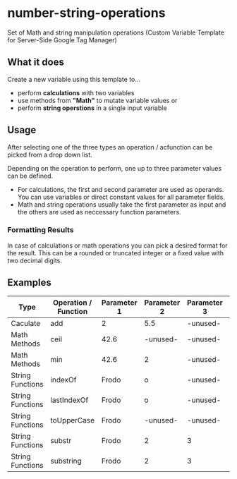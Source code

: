 # number-string-operations
Set of Math and string manipulation operations (Custom Variable Template for Server-Side Google Tag Manager)

## What it does
Create a new variable using this template to...

- perform **calculations** with two variables
- use methods from **"Math"** to mutate variable values or
- perform **string operstions** in a single input variable

## Usage
After selecting one of the three types an operation / acfunction can be picked from a drop down list. 

Depending on the operation to perform, one up to three parameter values can be defined. 

- For calculations, the first and second parameter are used as operands. You can use variables or direct constant values for all parameter fields. 
- Math and string operations usually take the first parameter as input and the others are used as neccessary function parameters.

### Formatting Results
In case of calculations or math operations you can pick a desired format for the result. This can be a rounded or truncated integer or a fixed value with two decimal digits.

## Examples

Type | Operation / Function | Parameter 1 |  Parameter 2 |  Parameter 3 | JavaScript Equivalent | Result 
---- | ---- | ---- | ---- | ---- | ---- | ----
Caculate | add | 2 |  5.5 |  -unused- | 2 + 5.5 | 7.5 
Math Methods | ceil | 42.6 |  -unused- |  -unused- | Math.ceil(42.6) | 43
Math Methods | min | 42.6 |  2 |  -unused- | Math.min(42.6, 2) | 2
String Functions | indexOf | Frodo |  o |  -unused- | "Frodo".indexOf('o') | 2
String Functions | lastIndexOf | Frodo |  o |  -unused- | "Frodo".indexOf('o') | 4
String Functions | toUpperCase | Frodo |  -unused- |  -unused- | "Frodo".toUpperCase() | "FRODO"
String Functions | substr | Frodo |  2 |  3 | "Frodo".substr(2,3) | "odo"
String Functions | substring | Frodo |  2 |  3 | "Frodo".substr(2,3) | "o"




